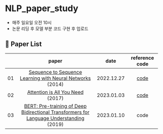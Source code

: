 # NLP_paper_study
- 매주 일요일 오전 10시
- 논문 리딩 후 모델 부분 코드 구현 후 업로드

## 📃 Paper List
||paper|date|reference code|
|:--:|:-----:|:---:|:---:|
|01|[Sequence to Sequence Learning with Neural Networks](https://arxiv.org/pdf/1409.3215.pdf) (2014)|2022.12.27|[code](https://github.com/bentrevett/pytorch-seq2seq/blob/master/1%20-%20Sequence%20to%20Sequence%20Learning%20with%20Neural%20Networks.ipynb)|
|02|[Attention is All You Need](https://arxiv.org/pdf/1706.03762.pdf) (2017)|2023.01.03|[code](https://github.com/bentrevett/pytorch-seq2seq/blob/master/6%20-%20Attention%20is%20All%20You%20Need.ipynb)|
|03|[BERT: Pre-training of Deep Bidirectional Transformers for Language Understanding](https://arxiv.org/pdf/1810.04805.pdf) (2019)|2023.01.10|code|



